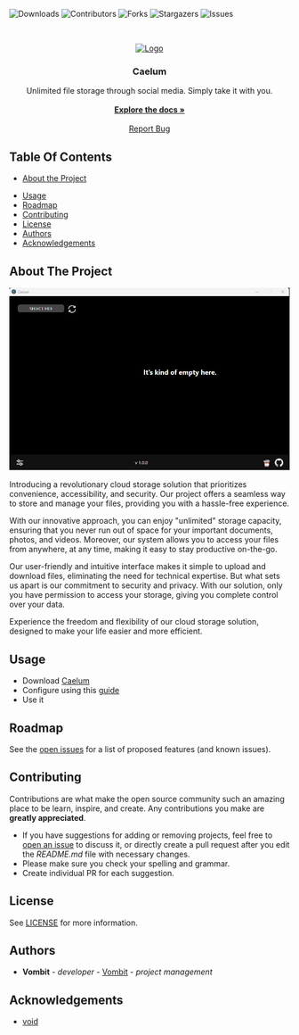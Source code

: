 ![Downloads](https://img.shields.io/github/downloads/Vombit/Caelum/total) ![Contributors](https://img.shields.io/github/contributors/Vombit/Caelum?color=dark-green) ![Forks](https://img.shields.io/github/forks/Vombit/Caelum?style=social) ![Stargazers](https://img.shields.io/github/stars/Vombit/Caelum?style=social) ![Issues](https://img.shields.io/github/issues/Vombit/Caelum)

<br/>
<p align="center">
  <a href="https://github.com/Vombit/Caelum">
    <img src="/bin/icon.ico" alt="Logo" width="80" height="80">
  </a>

  <h3 align="center">Caelum</h3>

  <p align="center">
    Unlimited file storage through social media. Simply take it with you.
    <br/>
    <br/>
    <a href="https://github.com/Vombit/Caelum"><strong>Explore the docs »</strong></a>
    <br/>
    <br/>
    <a href="https://github.com/Vombit/Caelum/issues">Report Bug</a>
  </p>
</p>

## Table Of Contents

* [About the Project](#about-the-project)
<!-- * [Getting Started](#getting-started)
  * [Prerequisites](#prerequisites)
  * [Installation](#installation) -->
* [Usage](#usage)
* [Roadmap](#roadmap)
* [Contributing](#contributing)
* [License](#license)
* [Authors](#authors)
* [Acknowledgements](#acknowledgements)

## About The Project

![Screen Shot](/images/main_window.jpg?raw=true)

Introducing a revolutionary cloud storage solution that prioritizes convenience, accessibility, and security. Our project offers a seamless way to store and manage your files, providing you with a hassle-free experience.

With our innovative approach, you can enjoy "unlimited" storage capacity, ensuring that you never run out of space for your important documents, photos, and videos. Moreover, our system allows you to access your files from anywhere, at any time, making it easy to stay productive on-the-go.

Our user-friendly and intuitive interface makes it simple to upload and download files, eliminating the need for technical expertise. But what sets us apart is our commitment to security and privacy. With our solution, only you have permission to access your storage, giving you complete control over your data.

Experience the freedom and flexibility of our cloud storage solution, designed to make your life easier and more efficient.

<!-- ## Getting Started

This is an example of how you may give instructions on setting up your project locally.
To get a local copy up and running follow these simple example steps.

### Prerequisites

This is an example of how to list things you need to use the software and how to install them.

* npm

```sh
npm install npm@latest -g
```

### Installation

1. Get a free API Key at [https://example.com](https://example.com)

2. Clone the repo

```sh
git clone https://github.com/your_username_/Project-Name.git
```

3. Install NPM packages

```sh
npm install
```

4. Enter your API in `config.js`

```JS
const API_KEY = 'ENTER YOUR API';
``` -->

## Usage

- Download [Caelum](https://github.com/Vombit/caelum/releases/latest)
- Configure using this [guide](https://github.com/Vombit/caelum/blob/main/MD/guide.md)
- Use it


## Roadmap

See the [open issues](https://github.com/Vombit/Caelum/issues) for a list of proposed features (and known issues).

## Contributing

Contributions are what make the open source community such an amazing place to be learn, inspire, and create. Any contributions you make are **greatly appreciated**.
* If you have suggestions for adding or removing projects, feel free to [open an issue](https://github.com/Vombit/Caelum/issues/new) to discuss it, or directly create a pull request after you edit the *README.md* file with necessary changes.
* Please make sure you check your spelling and grammar.
* Create individual PR for each suggestion.
<!-- * Please also read through the [Code Of Conduct](https://github.com/Vombit/Caelum/blob/main/CODE_OF_CONDUCT.md) before posting your first idea as well. -->

## License

See [LICENSE](https://github.com/Vombit/Caelum/blob/main/LICENSE.md) for more information.

## Authors

* **Vombit** - *developer* - [Vombit](https://github.com/Vombit) - *project management*

## Acknowledgements

* [void](void)
